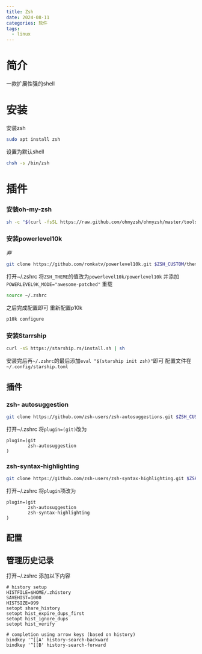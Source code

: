 ```yaml
---
title: Zsh
date: 2024-08-11
categories: 软件
tags:
  - linux
---
```

# 简介
一款扩展性强的shell

# 安装
安装zsh
```bash
sudo apt install zsh
```
设置为默认shell
```bash
chsh -s /bin/zsh
```

# 插件
### 安装oh-my-zsh
```bash
sh -c "$(curl -fsSL https://raw.github.com/ohmyzsh/ohmyzsh/master/tools/install.sh)"
```
### 安装powerlevel10k
*弃*
```bash
git clone https://github.com/romkatv/powerlevel10k.git $ZSH_CUSTOM/themes/powerlevel10k
```
打开~/.zshrc
将`ZSH_THEME`的值改为`powerlevel10k/powerlevel10k`
并添加`POWERLEVEL9K_MODE="awesome-patched"`
重载
```bash
source ~/.zshrc
```
之后完成配置即可
重新配置p10k
```bash
p10k configure
```
### 安装Starrship
```bash
curl -sS https://starship.rs/install.sh | sh
```
安装完后再`~/.zshrc`的最后添加`eval "$(starship init zsh)"`即可
配置文件在`~/.config/starship.toml`

## 插件
### zsh- autosuggestion
```bash
git clone https://github.com/zsh-users/zsh-autosuggestions.git $ZSH_CUSTOM/plugins/zsh-autosuggestions
```
打开~/.zshrc
将`plugin=(git)`改为
```
plugin=(git
		zsh-autosuggestion
)
```

### zsh-syntax-highlighting
```bash
git clone https://github.com/zsh-users/zsh-syntax-highlighting.git $ZSH_CUSTOM/plugins/zsh-syntax-highlighting
```
打开~/.zshrc
将`plugin`项改为
```
plugin=(git
		zsh-autosuggestion
		zsh-syntax-highlighting
)
```
## 配置
## 管理历史记录
打开~/.zshrc 添加以下内容
```
# history setup
HISTFILE=$HOME/.zhistory
SAVEHIST=1000
HISTSIZE=999
setopt share_history
setopt hist_expire_dups_first
setopt hist_ignore_dups
setopt hist_verify

# completion using arrow keys (based on history)
bindkey '^[[A' history-search-backward
bindkey '^[[B' history-search-forward
```